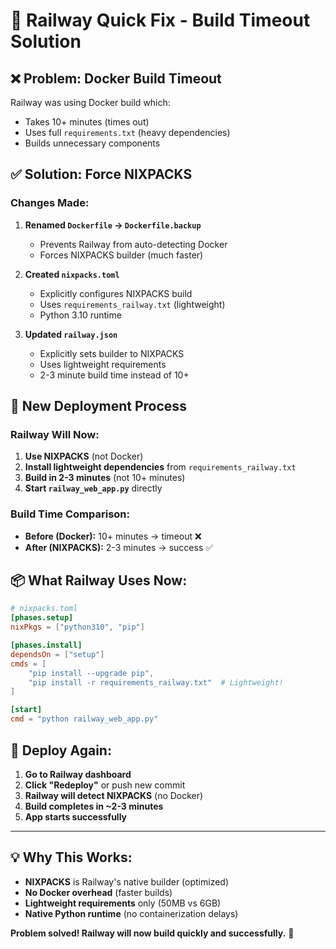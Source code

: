 # 🚂 Railway Quick Fix - Build Timeout Solution

## ❌ **Problem: Docker Build Timeout**
Railway was using Docker build which:
- Takes 10+ minutes (times out)
- Uses full `requirements.txt` (heavy dependencies)
- Builds unnecessary components

## ✅ **Solution: Force NIXPACKS**

### **Changes Made:**
1. **Renamed `Dockerfile` → `Dockerfile.backup`**
   - Prevents Railway from auto-detecting Docker
   - Forces NIXPACKS builder (much faster)

2. **Created `nixpacks.toml`**
   - Explicitly configures NIXPACKS build
   - Uses `requirements_railway.txt` (lightweight)
   - Python 3.10 runtime

3. **Updated `railway.json`**
   - Explicitly sets builder to NIXPACKS
   - Uses lightweight requirements
   - 2-3 minute build time instead of 10+

## 🚀 **New Deployment Process**

### **Railway Will Now:**
1. **Use NIXPACKS** (not Docker)
2. **Install lightweight dependencies** from `requirements_railway.txt`
3. **Build in 2-3 minutes** (not 10+ minutes)
4. **Start `railway_web_app.py`** directly

### **Build Time Comparison:**
- **Before (Docker):** 10+ minutes → timeout ❌
- **After (NIXPACKS):** 2-3 minutes → success ✅

## 📦 **What Railway Uses Now:**

```toml
# nixpacks.toml
[phases.setup]
nixPkgs = ["python310", "pip"]

[phases.install] 
dependsOn = ["setup"]
cmds = [
    "pip install --upgrade pip",
    "pip install -r requirements_railway.txt"  # Lightweight!
]

[start]
cmd = "python railway_web_app.py"
```

## 🎯 **Deploy Again:**

1. **Go to Railway dashboard**
2. **Click "Redeploy"** or push new commit
3. **Railway will detect NIXPACKS** (no Docker)
4. **Build completes in ~2-3 minutes**
5. **App starts successfully**

---

## 💡 **Why This Works:**

- **NIXPACKS** is Railway's native builder (optimized)
- **No Docker overhead** (faster builds)
- **Lightweight requirements** only (50MB vs 6GB)
- **Native Python runtime** (no containerization delays)

**Problem solved! Railway will now build quickly and successfully.** 🎉